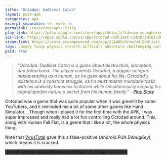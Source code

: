 ```yaml
---
title: "Octodad: Dadliest Catch"
layout: post-apk
categories: apk
excerpt_separator: <!--more-->
permalink: /resources/apk/:title
play-link: https://play.google.com/store/apps/details?id=com.younghorses.octodad
ios-link: https://apps.apple.com/us/app/octodad-dadliest-catch/id1017367213
steam-link: https://store.steampowered.com/app/224480/Octodad_Dadliest_Catch/
tags: comedy funny physics stealth difficult adventure challenging narrative puzzle platform
paid: true
---
```


> _"Octodad: Dadliest Catch is a game about destruction, deception, and fatherhood. The player controls Octodad, a dapper octopus masquerading as a human, as he goes about his life. Octodad's existence is a constant struggle, as he must master mundane tasks with his unwieldy boneless tentacles while simultaneously keeping his cephalopodan nature a secret from his human family." - <a href="https://play.google.com/store/apps/details?id=com.younghorses.octodad">Play Store</a>_

Octodad was a game that was quite popular when it was greenlit by some YouTubers, and it reminded me a bit of some other games like Hand Simulator... <!--more-->Though when i played it for the first time with the APK, I was super impressed and really had a lot fun controlling Octodad around. This, along with Human Fall Flat, is a genre that I like a lot, the whole physics thing.

Note that <a href="https://www.virustotal.com/gui/file/ab4582ce6f6aceffc1ceeb3276d2274167f6ac13420a9599f6e823aac5692296/details">VirusTotal</a> gave this a false-positive (_Android.PUA.DebugKey_), which means it is cracked.

<div class="text-center">
    <a class="btn btn-dark btn-block w-100" onclick='apk("com.younghorses.octodad_1.0.27.apk")' style="text-decoration: none; background-color: #333;"> Download <b>com.younghorses.octodad_1.0.27.apk</b> (399 MB)</a>
</div>
